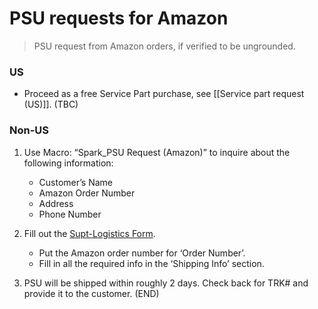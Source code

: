 # PSU requests for Amazon
> PSU request from Amazon orders, if verified to be ungrounded.

### US

- Proceed as a free Service Part purchase, see [[Service part request (US)]]. (TBC)

### Non-US

1.  Use Macro: “Spark_PSU Request (Amazon)” to inquire about the following information:
	-   Customer’s Name
	-   Amazon Order Number
	-   Address
	-   Phone Number

2.  Fill out the [Supt-Logistics Form](https://docs.google.com/forms/d/e/1FAIpQLSdd0Hei0HZSqwf_bzUTIdutMvE_a_N2VGuOc5fta-jwun69PA/viewform?fbzx=4036418607483484801). 

	-   Put the Amazon order number for ‘Order Number’.
	-   Fill in all the required info in the ‘Shipping Info’ section. 

3.  PSU will be shipped within roughly 2 days. Check back for TRK# and provide it to the customer. (END)